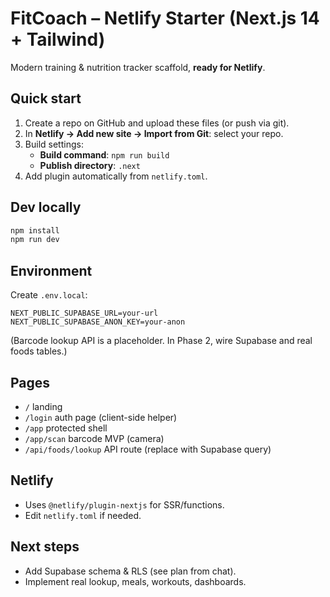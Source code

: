 # FitCoach – Netlify Starter (Next.js 14 + Tailwind)

Modern training & nutrition tracker scaffold, **ready for Netlify**.

## Quick start

1) Create a repo on GitHub and upload these files (or push via git).
2) In **Netlify → Add new site → Import from Git**: select your repo.
3) Build settings:
   - **Build command**: `npm run build`
   - **Publish directory**: `.next`
4) Add plugin automatically from `netlify.toml`.

## Dev locally
```bash
npm install
npm run dev
```

## Environment
Create `.env.local`:
```
NEXT_PUBLIC_SUPABASE_URL=your-url
NEXT_PUBLIC_SUPABASE_ANON_KEY=your-anon
```

(Barcode lookup API is a placeholder. In Phase 2, wire Supabase and real foods tables.)

## Pages
- `/` landing
- `/login` auth page (client-side helper)
- `/app` protected shell
- `/app/scan` barcode MVP (camera)
- `/api/foods/lookup` API route (replace with Supabase query)

## Netlify
- Uses `@netlify/plugin-nextjs` for SSR/functions.
- Edit `netlify.toml` if needed.

## Next steps
- Add Supabase schema & RLS (see plan from chat).
- Implement real lookup, meals, workouts, dashboards.
